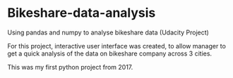 # Bikeshare-data-analysis
Using pandas and numpy to analyse bikeshare data (Udacity Project)

For this project, interactive user  interface was created, to allow manager to get a quick analysis of the data on bikeshare company across 3 cities.

This was my first python project from 2017.
